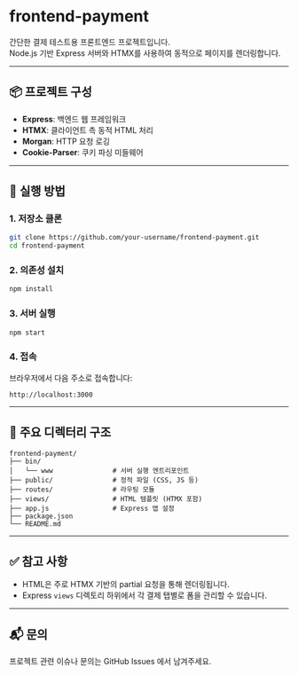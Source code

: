 # frontend-payment

간단한 결제 테스트용 프론트엔드 프로젝트입니다.  
Node.js 기반 Express 서버와 HTMX를 사용하여 동적으로 페이지를 렌더링합니다.

---

## 📦 프로젝트 구성

- **Express**: 백엔드 웹 프레임워크
- **HTMX**: 클라이언트 측 동적 HTML 처리
- **Morgan**: HTTP 요청 로깅
- **Cookie-Parser**: 쿠키 파싱 미들웨어

---

## 🚀 실행 방법

### 1. 저장소 클론

```bash
git clone https://github.com/your-username/frontend-payment.git
cd frontend-payment
```

### 2. 의존성 설치

```bash
npm install
```

### 3. 서버 실행

```bash
npm start
```

### 4. 접속

브라우저에서 다음 주소로 접속합니다:

```
http://localhost:3000
```

---

## 📁 주요 디렉터리 구조

```
frontend-payment/
├── bin/
│   └── www               # 서버 실행 엔트리포인트
├── public/               # 정적 파일 (CSS, JS 등)
├── routes/               # 라우팅 모듈
├── views/                # HTML 템플릿 (HTMX 포함)
├── app.js                # Express 앱 설정
├── package.json
└── README.md
```

---

## ✅ 참고 사항

- HTML은 주로 HTMX 기반의 partial 요청을 통해 렌더링됩니다.
- Express `views` 디렉토리 하위에서 각 결제 탭별로 폼을 관리할 수 있습니다.

---

## 📬 문의

프로젝트 관련 이슈나 문의는 GitHub Issues 에서 남겨주세요.
